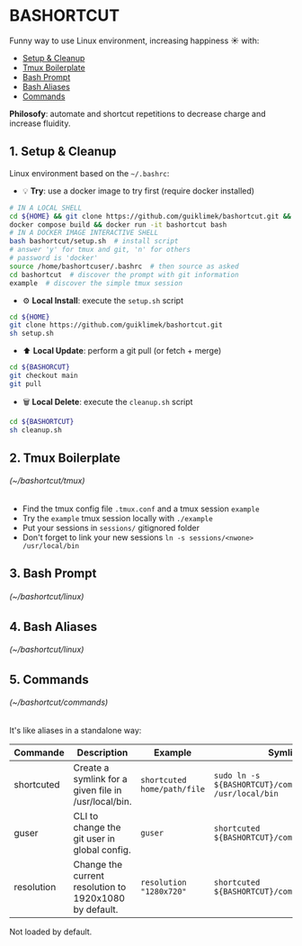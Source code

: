 # BASHORTCUT

Funny way to use Linux environment, increasing happiness ☀️ with:
- [Setup & Cleanup](#1-setup--cleanup)
- [Tmux Boilerplate](#2-tmux-boilerplate)
- [Bash Prompt](#3-bash-prompt)
- [Bash Aliases](#4-bash-aliases)
- [Commands](#5-commands)

**Philosofy**: automate and shortcut repetitions to decrease charge and increase fluidity.

## 1. Setup & Cleanup

Linux environment based on the `~/.bashrc`:

- 💡 **Try**: use a docker image to try first (require docker installed)

```bash
# IN A LOCAL SHELL
cd ${HOME} && git clone https://github.com/guiklimek/bashortcut.git && cd bashortcut
docker compose build && docker run -it bashortcut bash
# IN A DOCKER IMAGE INTERACTIVE SHELL
bash bashortcut/setup.sh  # install script
# answer 'y' for tmux and git, 'n' for others
# password is 'docker'
source /home/bashortcuser/.bashrc  # then source as asked
cd bashortcut  # discover the prompt with git information
example  # discover the simple tmux session
```
- ⚙️ **Local Install**: execute the `setup.sh` script
```bash
cd ${HOME}
git clone https://github.com/guiklimek/bashortcut.git
sh setup.sh
```
- ⬆️ **Local Update**: perform a git pull (or fetch + merge)
```bash
cd ${BASHORCUT}
git checkout main
git pull
```
- 🗑️ **Local Delete**: execute the `cleanup.sh` script
```bash
cd ${BASHORTCUT}
sh cleanup.sh
```

## 2. Tmux Boilerplate
###### (~/bashortcut/tmux)

- Find the tmux config file `.tmux.conf` and a tmux session `example`
- Try the `example` tmux session locally with `./example`
- Put your sessions in `sessions/` gitignored folder
- Don't forget to link your new sessions `ln -s sessions/<nwone> /usr/local/bin`

## 3. Bash Prompt
###### (~/bashortcut/linux)


## 4. Bash Aliases
###### (~/bashortcut/linux)


## 5. Commands
###### (~/bashortcut/commands)

It's like aliases in a standalone way:

| Commande   | Description                                            | Example                     | Symlink it                                                     |
|------------|--------------------------------------------------------|-----------------------------|----------------------------------------------------------------|
| shortcuted | Create a symlink for a given file in /usr/local/bin.   | `shortcuted home/path/file` | `sudo ln -s ${BASHORTCUT}/commands/shortcuted /usr/local/bin`  |
| guser      | CLI to change the git user in global config.           | `guser`                     | `shortcuted ${BASHORTCUT}/commands/guser`                      |
| resolution | Change the current resolution to 1920x1080 by default. | `resolution "1280x720"`     | `shortcuted ${BASHORTCUT}/commands/resolution`                 |

Not loaded by default.
